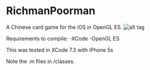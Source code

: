 # RichmanPoorman
A Chinese card game for the iOS in OpenGL ES.
![alt tag](https://github.com/nsetobol/RichmanPoormanCardGame/blob/master/game.png)



Requirements to compile:
-XCode
-OpenGL ES

This was tested in XCode 7.3 with iPhone 5s


Note the .m files in /classes.
